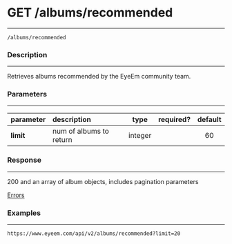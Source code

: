 # GET /albums/recommended
***
`/albums/recommended`

### Description
***
Retrieves albums recommended by the EyeEm community team.

### Parameters
***

|parameter| description| type |required? |default|
|:---------|:--------------|:----------:|:------------:|:------------:|
|**limit**|num of albums to return|integer||60|



### Response
***

200 and an array of album objects, includes pagination parameters


[Errors](https://github.com/eyeem/API/blob/master/resources/errors.md)

### Examples
***

`https://www.eyeem.com/api/v2/albums/recommended?limit=20`





 